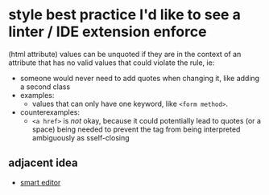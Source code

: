 # style best practice I'd like to see a linter / IDE extension enforce

(html attribute) values can be unquoted if they are in the context of an attribute that has no valid values that could violate the rule, ie:

- someone would never need to add quotes when changing it, like adding a second class
- examples:
  - values that can only have one keyword, like `<form method>`.
- counterexamples:
  - `<a href>` is *not* okay, because it could potentially lead to quotes (or a space) being needed to prevent the tag from being interpreted ambiguously as sself-closing

## adjacent idea

- [smart editor](9nynz-h0161-ckah4-3mmyv-sz2m1)

